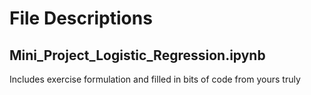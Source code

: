 # File Descriptions

## Mini_Project_Logistic_Regression.ipynb
Includes exercise formulation and filled in bits of code from yours truly